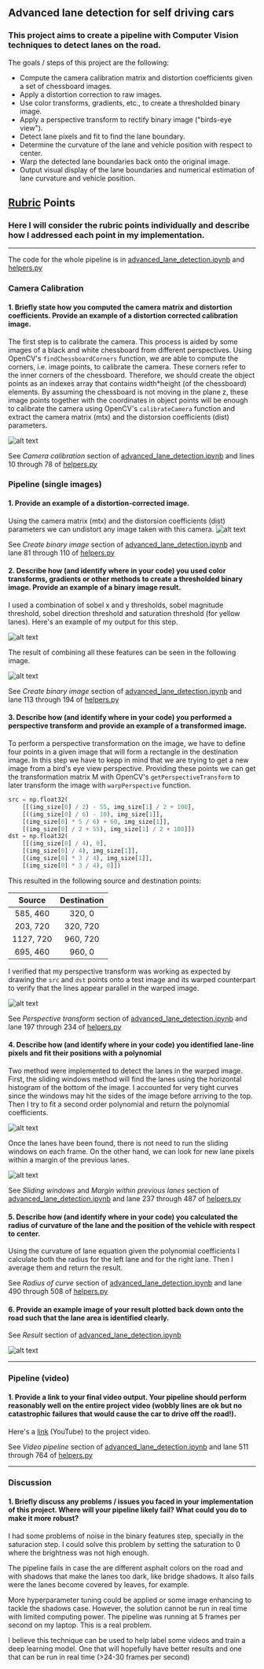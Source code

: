 ## Advanced lane detection for self driving cars

### This project aims to create a pipeline with Computer Vision techniques to detect lanes on the road.

The goals / steps of this project are the following:

* Compute the camera calibration matrix and distortion coefficients given a set of chessboard images.
* Apply a distortion correction to raw images.
* Use color transforms, gradients, etc., to create a thresholded binary image.
* Apply a perspective transform to rectify binary image ("birds-eye view").
* Detect lane pixels and fit to find the lane boundary.
* Determine the curvature of the lane and vehicle position with respect to center.
* Warp the detected lane boundaries back onto the original image.
* Output visual display of the lane boundaries and numerical estimation of lane curvature and vehicle position.

[//]: # (Image References)

[image1]: ./output_images/chessboard_undistorted.png "Chessboard undistortion"
[image2]: ./output_images/undistorted.png "Undistorted"
[image3]: ./output_images/gradients_and_color.png "Gradients and color processing"
[image4]: ./output_images/combined.png "Gradients and color processing combined"
[image5]: ./output_images/warped.png "Bird's eye view transformation"
[image6]: ./output_images/sliding_windows.png "Lane finding with sliding windows"
[image7]: ./output_images/previous_poly.png "Lane finding with previous polynomial coefficients"
[image8]: ./output_images/result.png "Unwarped detections on original image"

[video1]: ./project_video.mp4 "Video"

## [Rubric](https://review.udacity.com/#!/rubrics/571/view) Points

### Here I will consider the rubric points individually and describe how I addressed each point in my implementation.  

---

The code for the whole pipeline is in [advanced_lane_detection.ipynb](https://github.com/josh31416/self-driving-car-nanodegree-at-udacity/blob/master/advanced-lane-detection/advanced_lane_detection.ipynb) and [helpers.py](https://github.com/josh31416/self-driving-car-nanodegree-at-udacity/blob/master/advanced-lane-detection/helpers.py)

### Camera Calibration

#### 1. Briefly state how you computed the camera matrix and distortion coefficients. Provide an example of a distortion corrected calibration image.

The first step is to calibrate the camera. This process is aided by some images of a black and white chessboard from different perspectives. Using OpenCV's `findChessboardCorners` function, we are able to compute the corners, i.e. image points, to calibrate the camera. These corners refer to the inner corners of the chessboard. Therefore, we should create the object points as an indexes array that contains width*height (of the chessboard) elements. By assuming the chessboard is not moving in the plane z, these image points together with the coordinates in object points will be enough to calibrate the camera using OpenCV's `calibrateCamera` function and extract the camera matrix (mtx) and the distorsion coefficients (dist) parameters.

![alt text][image1]

See *Camera calibration* section of [advanced_lane_detection.ipynb](https://github.com/josh31416/self-driving-car-nanodegree-at-udacity/blob/master/advanced-lane-detection/advanced_lane_detection.ipynb) and lines 10 through 78 of [helpers.py](https://github.com/josh31416/self-driving-car-nanodegree-at-udacity/blob/master/advanced-lane-detection/helpers.py)

### Pipeline (single images)

#### 1. Provide an example of a distortion-corrected image.

Using the camera matrix (mtx) and the distorsion coefficients (dist) parameters we can undistort any image taken with this camera.
![alt text][image2]

See *Create binary image* section of [advanced_lane_detection.ipynb](https://github.com/josh31416/self-driving-car-nanodegree-at-udacity/blob/master/advanced-lane-detection/advanced_lane_detection.ipynb) and lane 81 through 110 of [helpers.py](https://github.com/josh31416/self-driving-car-nanodegree-at-udacity/blob/master/advanced-lane-detection/helpers.py)

#### 2. Describe how (and identify where in your code) you used color transforms, gradients or other methods to create a thresholded binary image. Provide an example of a binary image result.

I used a combination of sobel x and y thresholds, sobel magnitude threshold, sobel direction threshold and saturation threshold (for yellow lanes). Here's an example of my output for this step.

![alt text][image3]

The result of combining all these features can be seen in the following image.

![alt text][image4]

See *Create binary image* section of [advanced_lane_detection.ipynb](https://github.com/josh31416/self-driving-car-nanodegree-at-udacity/blob/master/advanced-lane-detection/advanced_lane_detection.ipynb) and lane 113 through 194 of [helpers.py](https://github.com/josh31416/self-driving-car-nanodegree-at-udacity/blob/master/advanced-lane-detection/helpers.py)

#### 3. Describe how (and identify where in your code) you performed a perspective transform and provide an example of a transformed image.

To perform a perspective transformation on the image, we have to define four points in a given image that will form a rectangle in the destination image. In this step we have to kepp in mind that we are trying to get a new image from a bird's eye view perspective. Providing these points we can get the transformation matrix M with OpenCV's `getPerspectiveTransform` to later transform the image with `warpPerspective` function.

```python
src = np.float32(
    [[(img_size[0] / 2) - 55, img_size[1] / 2 + 100],
    [((img_size[0] / 6) - 10), img_size[1]],
    [(img_size[0] * 5 / 6) + 60, img_size[1]],
    [(img_size[0] / 2 + 55), img_size[1] / 2 + 100]])
dst = np.float32(
    [[(img_size[0] / 4), 0],
    [(img_size[0] / 4), img_size[1]],
    [(img_size[0] * 3 / 4), img_size[1]],
    [(img_size[0] * 3 / 4), 0]])
```

This resulted in the following source and destination points:

| Source        | Destination   | 
|:-------------:|:-------------:| 
| 585, 460      | 320, 0        | 
| 203, 720      | 320, 720      |
| 1127, 720     | 960, 720      |
| 695, 460      | 960, 0        |

I verified that my perspective transform was working as expected by drawing the `src` and `dst` points onto a test image and its warped counterpart to verify that the lines appear parallel in the warped image.

![alt text][image5]

See *Perspective transform* section of [advanced_lane_detection.ipynb](https://github.com/josh31416/self-driving-car-nanodegree-at-udacity/blob/master/advanced-lane-detection/advanced_lane_detection.ipynb) and lane 197 through 234 of [helpers.py](https://github.com/josh31416/self-driving-car-nanodegree-at-udacity/blob/master/advanced-lane-detection/helpers.py)

#### 4. Describe how (and identify where in your code) you identified lane-line pixels and fit their positions with a polynomial

Two method were implemented to detect the lanes in the warped image. First, the sliding windows method will find the lanes using the horizontal histogram of the bottom of the image. I accounted for very tight curves since the windows may hit the sides of the image before arriving to the top. Then I try to fit a second order polynomial and return the polynomial coefficients.

![alt text][image6]

Once the lanes have been found, there is not need to run the sliding windows on each frame. On the other hand, we can look for new lane pixels within a margin of the previous lanes. 

![alt text][image7]

See *Sliding windows* and *Margin within previous lanes* section of [advanced_lane_detection.ipynb](https://github.com/josh31416/self-driving-car-nanodegree-at-udacity/blob/master/advanced-lane-detection/advanced_lane_detection.ipynb) and lane 237 through 487 of [helpers.py](https://github.com/josh31416/self-driving-car-nanodegree-at-udacity/blob/master/advanced-lane-detection/helpers.py)

#### 5. Describe how (and identify where in your code) you calculated the radius of curvature of the lane and the position of the vehicle with respect to center.

Using the curvature of lane equation given the polynomial coefficients I calculate both the radius for the left lane and for the right lane. Then I average them and return the result.

See *Radius of curve* section of [advanced_lane_detection.ipynb](https://github.com/josh31416/self-driving-car-nanodegree-at-udacity/blob/master/advanced-lane-detection/advanced_lane_detection.ipynb) and lane 490 through 508 of [helpers.py](https://github.com/josh31416/self-driving-car-nanodegree-at-udacity/blob/master/advanced-lane-detection/helpers.py)

#### 6. Provide an example image of your result plotted back down onto the road such that the lane area is identified clearly.

See *Result* section of [advanced_lane_detection.ipynb](https://github.com/josh31416/self-driving-car-nanodegree-at-udacity/blob/master/advanced-lane-detection/advanced_lane_detection.ipynb)

![alt text][image8]

---

### Pipeline (video)

#### 1. Provide a link to your final video output.  Your pipeline should perform reasonably well on the entire project video (wobbly lines are ok but no catastrophic failures that would cause the car to drive off the road!).

Here's a [link](https://youtu.be/sqobICfr758) (YouTube) to the project video.

See *Video pipeline* section of [advanced_lane_detection.ipynb](https://github.com/josh31416/self-driving-car-nanodegree-at-udacity/blob/master/advanced-lane-detection/advanced_lane_detection.ipynb) and lane 511 through 764 of [helpers.py](https://github.com/josh31416/self-driving-car-nanodegree-at-udacity/blob/master/advanced-lane-detection/helpers.py)

---

### Discussion

#### 1. Briefly discuss any problems / issues you faced in your implementation of this project.  Where will your pipeline likely fail?  What could you do to make it more robust?

I had some problems of noise in the binary features step, specially in the saturacion step. I could solve this problem by setting the saturation to 0 where the brightness was not high enough.

The pipeline fails in case the are different asphalt colors on the road and with shadows that make the lanes too dark, like bridge shadows. It also fails were the lanes become covered by leaves, for example.

More hyperparameter tuning could be applied or some image enhancing to tackle the shadows case. However, the solution cannot be run in real time with limited computing power. The pipeline was running at 5 frames per second on my laptop. This is a real problem.

I believe this technique can be used to help label some videos and train a deep learning model. One that will hopefully have better results and one that can be run in real time (>24-30 frames per second)
